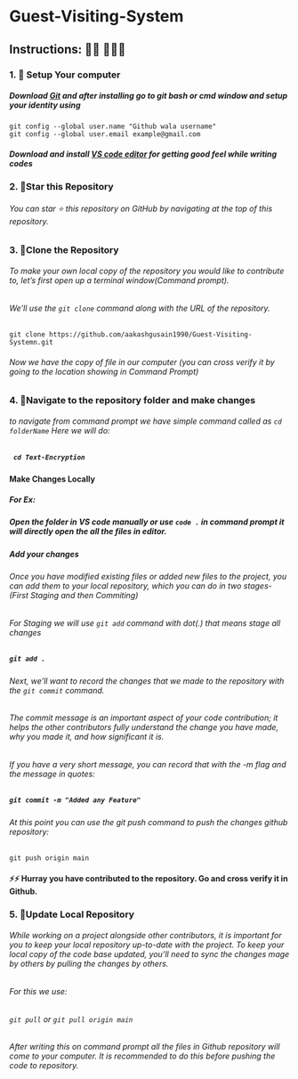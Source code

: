 # Guest-Visiting-System



## Instructions: 🙅🏼 🙅🏼‍♂️

### 1. 🔰 Setup Your computer
##### Download [Git](https://git-scm.com/download) and after installing go to git bash or cmd window and setup your identity using
`git config --global user.name "Github wala username"`<br/>
 `git config --global user.email example@gmail.com`

 ##### Download and install [VS code editor](https://code.visualstudio.com/download) for getting good feel while writing codes

### 2. 🔰Star this Repository

###### You can star ⭐ this repository on GitHub by navigating at the top of this repository.


### 3. 🔰Clone the Repository

###### To make your own local copy of the repository you would like to contribute to, let’s first open up a terminal window(Command prompt).

###### We’ll use the `git clone` command along with the URL of the repository.


`git clone https://github.com/aakashgusain1990/Guest-Visiting-Systemn.git`

###### Now we have the copy of file in our computer (you can cross verify it by going to the location showing in Command Prompt)


### 4. 🔀Navigate to the repository folder and make changes

###### to navigate from command prompt we have simple command called as `cd folderName` Here we will do:

##### ` cd Text-Encryption`

#### Make Changes Locally
##### For Ex:
##### Open the folder in VS code manually or use `code .` in command prompt it will directly open the all the files in editor.

##### Add your changes
 
###### Once you have modified existing files or added new files to the project, you can add them to your local repository, which you can do in two stages- (First Staging and then Commiting) 

###### For Staging we will use `git add` command with dot(.) that means stage all changes

#####  `git add .`

###### Next, we’ll want to record the changes that we made to the repository with the `git commit` command.

###### The commit message is an important aspect of your code contribution; it helps the other contributors fully understand the change you have made, why you made it, and how significant it is. 

###### If you have a very short message, you can record that with the -m flag and the message in quotes:


##### `git commit -m "Added any Feature"`

###### At this point you can use the git push command to push the changes github repository:

`git push origin main`



#### :zap::zap: Hurray you have contributed to the repository. Go and cross verify it in Github.

### 5. 🔁Update Local Repository

###### While working on a project alongside other contributors, it is important for you to keep your local repository up-to-date with the project. To keep your local copy of the code base updated, you’ll need to sync the changes mage by others by pulling the changes by others.

###### For this we use:
###### `git pull` or `git pull origin main`
###### After writing this on command prompt all the files in Github repository will come to your computer. It is recommended to do this before pushing the code to repository.

